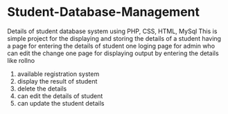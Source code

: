 # Student-Database-Management
Details of student database system using PHP, CSS, HTML, MySql
This is simple project for the displaying and storing the details of a student having a page for entering the details of student one loging page for admin who can edit the change 
one page for displaying output by entering the details like rollno
1. available registration system
2. display the result of student
3. delete the details
4. can edit the details of student
5. can update the student details
